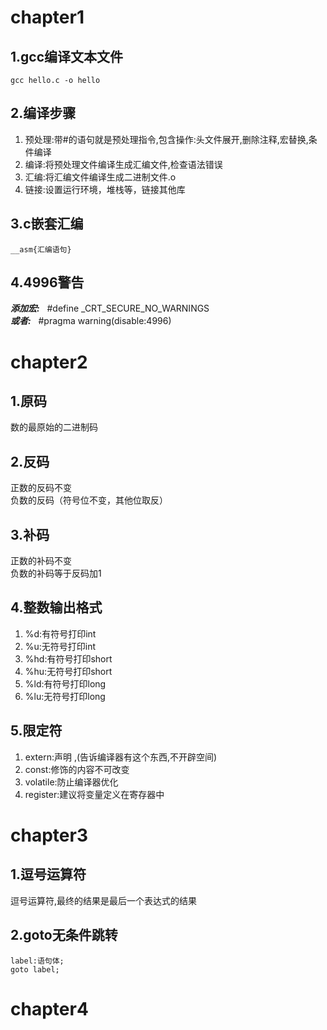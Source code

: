 # chapter1 #
## 1.gcc编译文本文件 ##
    gcc hello.c -o hello

## 2.编译步骤 ##
1. 预处理:带#的语句就是预处理指令,包含操作:头文件展开,删除注释,宏替换,条件编译
2. 编译:将预处理文件编译生成汇编文件,检查语法错误
3. 汇编:将汇编文件编译生成二进制文件.o
4. 链接:设置运行环境，堆栈等，链接其他库

## 3.c嵌套汇编 ##
    __asm{汇编语句}

## 4.4996警告 ##
***添加宏:*** &nbsp;&nbsp;#define _CRT_SECURE_NO_WARNINGS<br>
***或者:*** &nbsp;&nbsp;#pragma warning(disable:4996)<br>

# chapter2 #
## 1.原码 ##
数的最原始的二进制码<br>

## 2.反码 ##
正数的反码不变 <br>
负数的反码（符号位不变，其他位取反）<br>

## 3.补码 ##
正数的补码不变<br>
负数的补码等于反码加1<br>

## 4.整数输出格式 ##
1. %d:有符号打印int
2. %u:无符号打印int
3. %hd:有符号打印short
4. %hu:无符号打印short
5. %ld:有符号打印long
6. %lu:无符号打印long

## 5.限定符 ##
1. extern:声明 ,(告诉编译器有这个东西,不开辟空间)
2. const:修饰的内容不可改变
3. volatile:防止编译器优化
4. register:建议将变量定义在寄存器中 

# chapter3 #
## 1.逗号运算符 ##
逗号运算符,最终的结果是最后一个表达式的结果<br>

## 2.goto无条件跳转 ##
    label:语句体;
    goto label;

# chapter4 #


